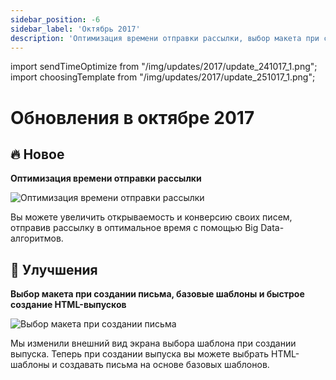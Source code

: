 ```yaml
---
sidebar_position: -6
sidebar_label: 'Октябрь 2017'
description: 'Оптимизация времени отправки рассылки, выбор макета при создании письма, базовые шаблоны и быстрое создание HTML-выпусков'
---
```


import sendTimeOptimize from "/img/updates/2017/update_241017_1.png";
import choosingTemplate from "/img/updates/2017/update_251017_1.png";

# Обновления в октябре 2017

## 🔥 Новое

**Оптимизация времени отправки рассылки**

<p align="left">
    <img src={sendTimeOptimize} alt="Оптимизация времени отправки рассылки" />
</p>

Вы можете увеличить открываемость и конверсию своих писем, отправив рассылку в оптимальное время с помощью Big Data-алгоритмов.

## 🚀 Улучшения

**Выбор макета при создании письма, базовые шаблоны и быстрое создание HTML-выпусков**

<p align="left">
    <img src={choosingTemplate} alt="Выбор макета при создании письма" />
</p>

Мы изменили внешний вид экрана выбора шаблона при создании выпуска. Теперь при создании выпуска вы можете выбрать HTML-шаблоны и создавать письма на основе базовых шаблонов.
